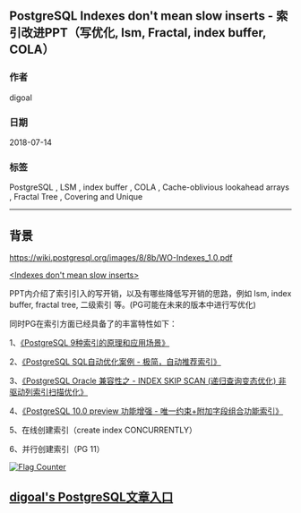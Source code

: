 ## PostgreSQL Indexes don't mean slow inserts - 索引改进PPT（写优化, lsm, Fractal, index buffer, COLA）  
                                                                 
### 作者                                                                 
digoal                                                                 
                                                                 
### 日期                                                                 
2018-07-14                                                               
                                                                 
### 标签                                                                 
PostgreSQL , LSM , index buffer , COLA , Cache-oblivious lookahead arrays , Fractal Tree , Covering and Unique   
                                                                 
----                                                                 
                                                                 
## 背景       
  
https://wiki.postgresql.org/images/8/8b/WO-Indexes_1.0.pdf  
  
[<Indexes don't mean slow inserts>](20180714_04_pdf_001.pdf)  
  
PPT内介绍了索引引入的写开销，以及有哪些降低写开销的思路，例如 lsm, index buffer, fractal tree, 二级索引 等。(PG可能在未来的版本中进行写优化)  
  
同时PG在索引方面已经具备了的丰富特性如下：  
  
1、[《PostgreSQL 9种索引的原理和应用场景》](../201706/20170627_01.md)    
  
2、[《PostgreSQL SQL自动优化案例 - 极简，自动推荐索引》](../201801/20180111_02.md)    
  
3、[《PostgreSQL Oracle 兼容性之 - INDEX SKIP SCAN (递归查询变态优化) 非驱动列索引扫描优化》](../201803/20180323_03.md)    
  
4、[《PostgreSQL 10.0 preview 功能增强 - 唯一约束+附加字段组合功能索引》](../201703/20170312_23.md)    
  
5、在线创建索引（create index CONCURRENTLY）  
  
6、并行创建索引（PG 11）  
    
    
  
<a rel="nofollow" href="http://info.flagcounter.com/h9V1"  ><img src="http://s03.flagcounter.com/count/h9V1/bg_FFFFFF/txt_000000/border_CCCCCC/columns_2/maxflags_12/viewers_0/labels_0/pageviews_0/flags_0/"  alt="Flag Counter"  border="0"  ></a>  
  
  
  
  
## [digoal's PostgreSQL文章入口](https://github.com/digoal/blog/blob/master/README.md "22709685feb7cab07d30f30387f0a9ae")
  
